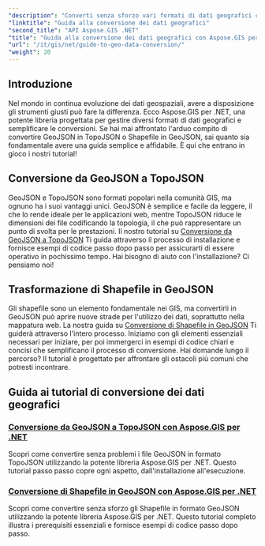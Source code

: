 ```yaml
---
"description": "Converti senza sforzo vari formati di dati geografici con Aspose.GIS per .NET. Esplora i nostri tutorial su GeoJSON, TopoJSON e Shapefile."
"linktitle": "Guida alla conversione dei dati geografici"
"second_title": "API Aspose.GIS .NET"
"title": "Guida alla conversione dei dati geografici con Aspose.GIS per .NET"
"url": "/it/gis/net/guide-to-geo-data-conversion/"
"weight": 20
---
```


## Introduzione

Nel mondo in continua evoluzione dei dati geospaziali, avere a disposizione gli strumenti giusti può fare la differenza. Ecco Aspose.GIS per .NET, una potente libreria progettata per gestire diversi formati di dati geografici e semplificare le conversioni. Se hai mai affrontato l'arduo compito di convertire GeoJSON in TopoJSON o Shapefile in GeoJSON, sai quanto sia fondamentale avere una guida semplice e affidabile. È qui che entrano in gioco i nostri tutorial!

## Conversione da GeoJSON a TopoJSON

GeoJSON e TopoJSON sono formati popolari nella comunità GIS, ma ognuno ha i suoi vantaggi unici. GeoJSON è semplice e facile da leggere, il che lo rende ideale per le applicazioni web, mentre TopoJSON riduce le dimensioni dei file codificando la topologia, il che può rappresentare un punto di svolta per le prestazioni. Il nostro tutorial su [Conversione da GeoJSON a TopoJSON](./converting-geojson-to-topojson/) Ti guida attraverso il processo di installazione e fornisce esempi di codice passo dopo passo per assicurarti di essere operativo in pochissimo tempo. Hai bisogno di aiuto con l'installazione? Ci pensiamo noi!

## Trasformazione di Shapefile in GeoJSON

Gli shapefile sono un elemento fondamentale nei GIS, ma convertirli in GeoJSON può aprire nuove strade per l'utilizzo dei dati, soprattutto nella mappatura web. La nostra guida su [Conversione di Shapefile in GeoJSON](./converting-shapefile-to-geojson/) Ti guiderà attraverso l'intero processo. Iniziamo con gli elementi essenziali necessari per iniziare, per poi immergerci in esempi di codice chiari e concisi che semplificano il processo di conversione. Hai domande lungo il percorso? Il tutorial è progettato per affrontare gli ostacoli più comuni che potresti incontrare.

## Guida ai tutorial di conversione dei dati geografici
### [Conversione da GeoJSON a TopoJSON con Aspose.GIS per .NET](./converting-geojson-to-topojson/)
Scopri come convertire senza problemi i file GeoJSON in formato TopoJSON utilizzando la potente libreria Aspose.GIS per .NET. Questo tutorial passo passo copre ogni aspetto, dall'installazione all'esecuzione.
### [Conversione di Shapefile in GeoJSON con Aspose.GIS per .NET](./converting-shapefile-to-geojson/)
Scopri come convertire senza sforzo gli Shapefile in formato GeoJSON utilizzando la potente libreria Aspose.GIS per .NET. Questo tutorial completo illustra i prerequisiti essenziali e fornisce esempi di codice passo dopo passo.